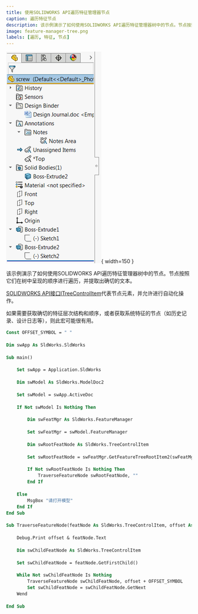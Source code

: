 ```yaml
---
title: 使用SOLIDWORKS API遍历特征管理器节点
caption: 遍历特征节点
description: 该示例演示了如何使用SOLIDWORKS API遍历特征管理器树中的节点。节点按照它们在树中呈现的顺序进行遍历，并提取出确切的文本。
image: feature-manager-tree.png
labels: [遍历, 特征, 节点]
---
```

![特征管理器树](feature-manager-tree.png){ width=150 }

该示例演示了如何使用SOLIDWORKS API遍历特征管理器树中的节点。节点按照它们在树中呈现的顺序进行遍历，并提取出确切的文本。

[SOLIDWORKS API接口ITreeControlItem](https://help.solidworks.com/2018/english/api/sldworksapi/solidworks.interop.sldworks~solidworks.interop.sldworks.itreecontrolitem.html)代表节点元素，并允许进行自动化操作。

如果需要获取确切的特征层次结构和顺序，或者获取系统特征的节点（如历史记录、设计日志等），则此宏可能很有用。

~~~ vb
Const OFFSET_SYMBOL = " "

Dim swApp As SldWorks.SldWorks

Sub main()

    Set swApp = Application.SldWorks
    
    Dim swModel As SldWorks.ModelDoc2
    
    Set swModel = swApp.ActiveDoc

    If Not swModel Is Nothing Then
    
        Dim swFeatMgr As SldWorks.FeatureManager
        
        Set swFeatMgr = swModel.FeatureManager
        
        Dim swRootFeatNode As SldWorks.TreeControlItem
        
        Set swRootFeatNode = swFeatMgr.GetFeatureTreeRootItem2(swFeatMgrPane_e.swFeatMgrPaneBottom)
        
        If Not swRootFeatNode Is Nothing Then
            TraverseFeatureNode swRootFeatNode, ""
        End If
        
    Else
        MsgBox "请打开模型"
    End If
End Sub

Sub TraverseFeatureNode(featNode As SldWorks.TreeControlItem, offset As String)
    
    Debug.Print offset & featNode.Text
    
    Dim swChildFeatNode As SldWorks.TreeControlItem
    
    Set swChildFeatNode = featNode.GetFirstChild()
    
    While Not swChildFeatNode Is Nothing
        TraverseFeatureNode swChildFeatNode, offset + OFFSET_SYMBOL
        Set swChildFeatNode = swChildFeatNode.GetNext
    Wend
    
End Sub
~~~